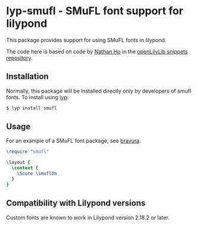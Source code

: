 # lyp-smufl - SMuFL font support for lilypond

This package provides support for using SMuFL fonts in lilypond.

The code here is based on code by [Nathan Ho](https://github.com/snappizz) in the [openLilyLib snippets repository](https://github.com/openlilylib/snippets/tree/master/custom-music-fonts/smufl).

## Installation

Normally, this package will be installed directly only by developers of smufl fonts. To install using [lyp](https://github.com/noteflakes/lyp):

```bash
$ lyp install smufl
```

## Usage

For an example of a SMuFL font package, see  [bravura](https://github/com/noteflakes/lyp-bravura).

```lilypond
\require "smufl"

\layout {
  \context {
    \Score \smuflOn
  }
}

```

## Compatibility with Lilypond versions

Custom fonts are known to work in Lilypond version 2.18.2 or later.